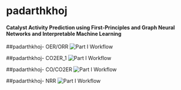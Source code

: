 # padarthkhoj
#### Catalyst Activity Prediction using First-Principles and Graph Neural Networks and Interpretable Machine Learning

##padarthkhoj- OER/ORR
![Part I Workflow](images/part1_workflow.png)



##padarthkhoj- CO2ER_1
![Part I Workflow](images/part1_workflow.png)




##padarthkhoj- CO/CO2ER
![Part I Workflow](images/part1_workflow.png)




##padarthkhoj- NRR
![Part I Workflow](images/part1_workflow.png)
